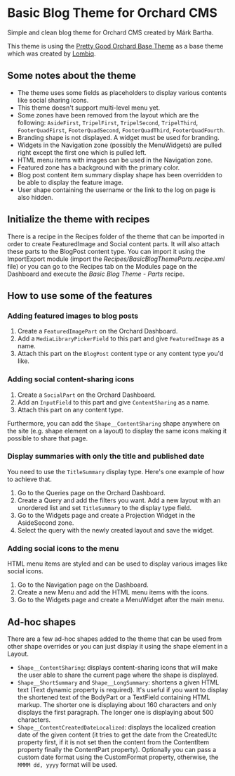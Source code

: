 # Basic Blog Theme for Orchard CMS

Simple and clean blog theme for Orchard CMS created by Márk Bartha. 

This theme is using the [Pretty Good Orchard Base Theme](https://github.com/Lombiq/Pretty-Good-Bootstrap-Base-Theme) as a base theme which was created by [Lombiq](https://lombiq.com).

## Some notes about the theme

* The theme uses some fields as placeholders to display various contents like social sharing icons.
* This theme doesn't support multi-level menu yet.
* Some zones have been removed from the layout which are the following: `AsideFirst`, `TripelFirst`, `TripelSecond`, `TripelThird`, `FooterQuadFirst`, `FooterQuadSecond`, `FooterQuadThird`, `FooterQuadFourth`.
* Branding shape is not displayed. A widget must be used for branding.
* Widgets in the Navigation zone (possibly the MenuWidgets) are pulled right except the first one which is pulled left.
* HTML menu items with images can be used in the Navigation zone.
* Featured zone has a background with the primary color.
* Blog post content item summary display shape has been overridden to be able to display the feature image.
* User shape containing the username or the link to the log on page is also hidden.

## Initialize the theme with recipes

There is a recipe in the Recipes folder of the theme that can be imported in order to create FeaturedImage and Social content parts. It will also attach these parts to the BlogPost content type. You can import it using the ImportExport module (import the *Recipes/BasicBlogThemeParts.recipe.xml* file) or you can go to the Recipes tab on the Modules page on the Dashboard and execute the *Basic Blog Theme - Parts* recipe.

## How to use some of the features

### Adding featured images to blog posts

1. Create a `FeaturedImagePart` on the Orchard Dashboard.
2. Add a `MediaLibraryPickerField` to this part and give `FeaturedImage` as a name.
3. Attach this part on the `BlogPost` content type or any content type you'd like.

### Adding social content-sharing icons

1. Create a `SocialPart` on the Orchard Dashboard.
2. Add an `InputField` to this part and give `ContentSharing` as a name.
3. Attach this part on any content type.

Furthermore, you can add the `Shape__ContentSharing` shape anywhere on the site (e.g. shape element on a layout) to display the same icons making it possible to share that page.

### Display summaries with only the title and published date

You need to use the `TitleSummary` display type. Here's one example of how to achieve that.

1. Go to the Queries page on the Orchard Dashboard.
2. Create a Query and add the filters you want. Add a new layout with an unordered list and set `TitleSummary` to the display type field.
3. Go to the Widgets page and create a Projection Widget in the AsideSecond zone.
4. Select the query with the newly created layout and save the widget.

### Adding social icons to the menu

HTML menu items are styled and can be used to display various images like social icons. 

1. Go to the Navigation page on the Dashboard.
2. Create a new Menu and add the HTML menu items with the icons.
3. Go to the Widgets page and create a MenuWidget after the main menu.

## Ad-hoc shapes

There are a few ad-hoc shapes added to the theme that can be used from other shape overrides or you can just display it using the shape element in a Layout.

* `Shape__ContentSharing`: displays content-sharing icons that will make the user able to share the current page where the shape is displayed.
* `Shape__ShortSummary` and `Shape__LongSummary`: shortens a given HTML text (Text dynamic property is required). It's useful if you want to display the shortened text of the BodyPart or a TextField containing HTML markup. The shorter one is displaying about 160 characters and only displays the first paragraph. The longer one is displaying about 500 characters.
* `Shape__ContentCreatedDateLocalized`: displays the localized creation date of the given content (it tries to get the date from the CreatedUtc property first, if it is not set then the content from the ContentItem property finally the ContentPart property). Optionally you can pass a custom date format using the CustomFormat property, otherwise, the `MMMM dd, yyyy` format will be used.